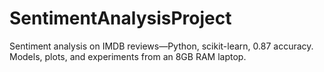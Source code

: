 # SentimentAnalysisProject
Sentiment analysis on IMDB reviews—Python, scikit-learn, 0.87 accuracy. Models, plots, and experiments from an 8GB RAM laptop.
